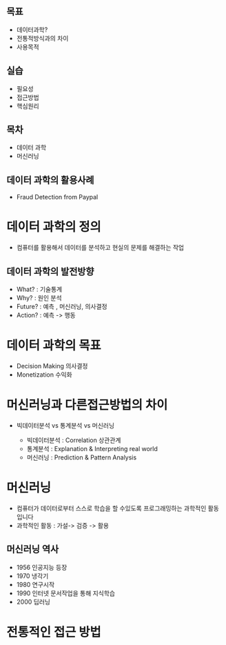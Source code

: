 ## 목표
- 데이터과학?
- 전통적방식과의 차이
- 사용목적

## 실습
- 필요성
- 접근방법
- 핵심원리

## 목차
- 데이터 과학
- 머신러닝

## 데이터 과학의 활용사례
- Fraud Detection   from Paypal

# 데이터 과학의 정의
- 컴퓨터를 활용해서 데이터를 분석하고 현실의 문제를 해결하는 작업

## 데이터 과학의 발전방향
- What? : 기술통계
- Why? : 원인 분석
- Future? : 예측 , 머신러닝, 의사결정
- Action? : 예측 -> 행동

# 데이터 과학의 목표
- Decision Making 의사결정
- Monetization 수익화

# 머신러닝과 다른접근방법의 차이
- 빅데이터분석 vs 통계분석 vs 머신러닝

    - 빅데이터분석 : Correlation 상관관계
    - 통계분석 : Explanation & Interpreting real world
    - 머신러닝 : Prediction & Pattern Analysis

# 머신러닝
- 컴퓨터가 데이터로부터 스스로 학습을 할 수있도록 프로그래밍하는 과학적인 활동입니다
- 과학적인 활동 : 가설-> 검증 -> 활용

## 머신러닝 역사
- 1956 인공지능 등장
- 1970 냉각기
- 1980 연구시작
- 1990 인터넷 문서작업을 통해 지식학습
- 2000 딥러닝

# 전통적인 접근 방법
